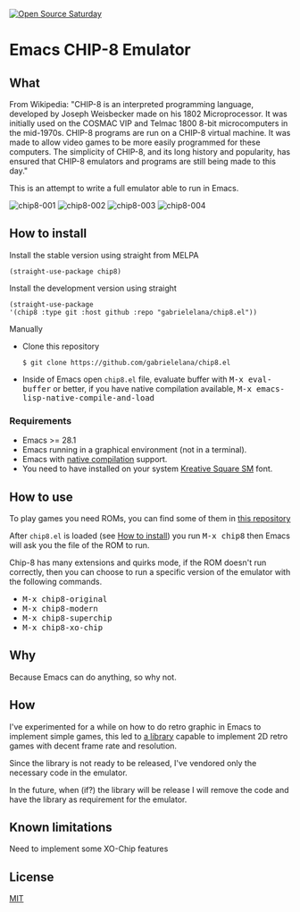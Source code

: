 [![Open Source Saturday](https://img.shields.io/badge/%E2%9D%A4%EF%B8%8F-open%20source%20saturday-F64060.svg)](https://www.meetup.com/it-IT/Open-Source-Saturday-Milano/)

# Emacs CHIP-8 Emulator

## What

From Wikipedia: "CHIP-8 is an interpreted programming language, developed by
Joseph Weisbecker made on his 1802 Microprocessor. It was initially used on the
COSMAC VIP and Telmac 1800 8-bit microcomputers in the mid-1970s. CHIP-8
programs are run on a CHIP-8 virtual machine. It was made to allow video games
to be more easily programmed for these computers. The simplicity of CHIP-8, and
its long history and popularity, has ensured that CHIP-8 emulators and programs
are still being made to this day."

This is an attempt to write a full emulator able to run in Emacs.

![chip8-001](https://github.com/gabrielelana/chip8.el/blob/6519ba638ebbef793084340a1ccebc252215bc48/assets/chip8-001.png "Timendus")
![chip8-002](https://github.com/gabrielelana/chip8.el/blob/6519ba638ebbef793084340a1ccebc252215bc48/assets/chip8-002.png "Timendus")
![chip8-003](https://github.com/gabrielelana/chip8.el/blob/6519ba638ebbef793084340a1ccebc252215bc48/assets/chip8-003.png "Astro Dodge")
![chip8-004](https://github.com/gabrielelana/chip8.el/blob/6519ba638ebbef793084340a1ccebc252215bc48/assets/chip8-004.png "Astro Dodge")

## How to install

Install the stable version using straight from MELPA

```emacs-lisp
(straight-use-package chip8)
```

Install the development version using straight

```emacs-lisp
(straight-use-package
'(chip8 :type git :host github :repo "gabrielelana/chip8.el"))
```

Manually

- Clone this repository
  ```console
  $ git clone https://github.com/gabrielelana/chip8.el
  ```
- Inside of Emacs open `chip8.el` file, evaluate buffer with <kbd>M-x
  eval-buffer</kbd> or better, if you have native compilation available,
  <kbd>M-x emacs-lisp-native-compile-and-load</kbd>

### Requirements

- Emacs >= 28.1
- Emacs running in a graphical environment (not in a terminal).
- Emacs with [native compilation](https://www.gnu.org/software/emacs/manual/html_node/elisp/Native-Compilation.html) support.
- You need to have installed on your system [Kreative Square SM](https://www.kreativekorp.com/software/fonts/ksquare/) font.

## How to use

To play games you need ROMs, you can find some of them in [this repository](https://github.com/kripod/chip8-roms)

After `chip8.el` is loaded (see [How to
install](https://github.com/gabrielelana/chip8.el/tree/master#how-to-install))
you run <kbd>M-x chip8</kbd> then Emacs will ask you the file of the ROM to run.

Chip-8 has many extensions and quirks mode, if the ROM doesn't run correctly,
then you can choose to run a specific version of the emulator with the following commands.

- <kbd>M-x chip8-original</kbd>
- <kbd>M-x chip8-modern</kbd>
- <kbd>M-x chip8-superchip</kbd>
- <kbd>M-x chip8-xo-chip</kbd>

## Why

Because Emacs can do anything, so why not.

## How

I've experimented for a while on how to do retro graphic in Emacs to implement
simple games, this led to [a library](https://github.com/gabrielelana/retro.el)
capable to implement 2D retro games with decent frame rate and resolution.

Since the library is not ready to be released, I've vendored only the necessary
code in the emulator.

In the future, when (if?) the library will be release I will remove the code and
have the library as requirement for the emulator.

## Known limitations

Need to implement some XO-Chip features

## License

[MIT](https://github.com/gabrielelana/chip8.el/blob/master/LICENSE)
